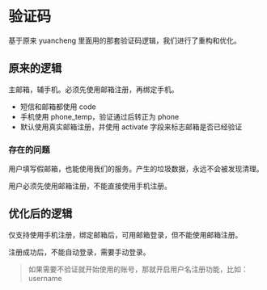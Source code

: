 # 验证码

基于原来 yuancheng 里面用的那套验证码逻辑，我们进行了重构和优化。

## 原来的逻辑

主邮箱，辅手机。必须先使用邮箱注册，再绑定手机。

- 短信和邮箱都使用 code
- 手机使用 phone_temp，验证通过后转正为 phone
- 默认使用真实邮箱注册，并使用 activate 字段来标志邮箱是否已经验证

### 存在的问题

用户填写假邮箱，也能使用我们的服务。产生的垃圾数据，永远不会被发现清理。

用户必须先使用邮箱注册，不能直接使用手机注册。

## 优化后的逻辑

仅支持使用手机注册，绑定邮箱后，可用邮箱登录，但不能使用邮箱注册。

注册成功后，不能自动登录，需要手动登录。

> 如果需要不验证就开始使用的账号，那就开启用户名注册功能，比如：username